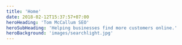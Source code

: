 ```yaml
---
title: 'Home'
date: 2018-02-12T15:37:57+07:00
heroHeading: 'Tom McCallum SEO'
heroSubHeading: 'Helping businesses find more customers online.'
heroBackground: 'images/searchlight.jpg'
---
```

